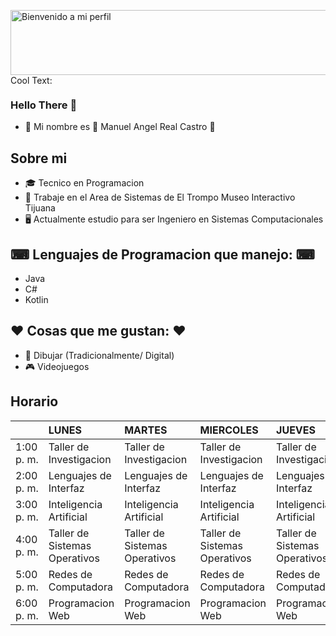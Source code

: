 <a href="https://es.cooltext.com"><img src="https://images.cooltext.com/5548652.png" width="782" height="104" alt="Bienvenido a mi perfil" /></a>
<a href="http://cooltext.com" target="_top"><img src="https://cooltext.com/images/ct_pixel.gif" width="80" height="15" alt="Cool Text: Logo and Graphics Generator" border="0" /></a>

### Hello There 👋



- 👋 Mi nombre es 🔵 Manuel Angel Real Castro 🔵

## Sobre mi
- 🎓 Tecnico en Programacion 
- 💼 Trabaje en el Area de Sistemas de El Trompo Museo Interactivo Tijuana
- 🖥 Actualmente estudio para ser Ingeniero en Sistemas Computacionales

## ⌨ Lenguajes de Programacion que manejo: ⌨
- Java
- C#
- Kotlin

## ❤ Cosas que me gustan: ❤
- 🎨 Dibujar (Tradicionalmente/ Digital)
- 🎮 Videojuegos 

## Horario
| |LUNES|MARTES|MIERCOLES|JUEVES|VIERNES| |
|:----|:----|:----|:----|:----|:----|:----|
|1:00 p. m.|Taller de Investigacion|Taller de Investigacion|Taller de Investigacion|Taller de Investigacion| 
|2:00 p. m.|Lenguajes de Interfaz|Lenguajes de Interfaz|Lenguajes de Interfaz|Lenguajes de Interfaz| 
|3:00 p. m.|Inteligencia Artificial|Inteligencia Artificial|Inteligencia Artificial|Inteligencia Artificial| 
|4:00 p. m.|Taller de Sistemas Operativos|Taller de Sistemas Operativos|Taller de Sistemas Operativos|Taller de Sistemas Operativos| 
|5:00 p. m.|Redes de Computadora|Redes de Computadora|Redes de Computadora|Redes de Computadora|Redes de Computadora
|6:00 p. m.|Programacion Web |Programacion Web |Programacion Web |Programacion Web |Programacion Web||7:00 p. m.|Estadistica y analisis de datos|Estadistica y analisis de datos|Estadistica y analisis de datos|Estadistica y analisis de datos|Estadistica y analisis de datos|
<!---
IOManuelReal/IOManuelReal is a ✨ special ✨ repository because its `README.md` (this file) appears on your GitHub profile.
You can click the Preview link to take a look at your changes.
--->
